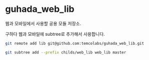 # guhada_web_lib

웹과 모바일에서 사용할 공용 모듈 저장소.

구하다 웹과 모바일에 subtree로 추가해서 사용합니다.

```bash
git remote add lib git@github.com:temcolabs/guhada_web_lib.git
```

```bash
git subtree add --prefix childs/web_lib web_lib master
```
